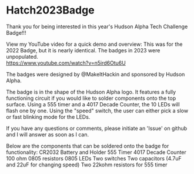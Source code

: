 # Hatch2023Badge

Thank you for being interested in this year's Hudson Alpha Tech Challenge Badge!!!  

View my YouTube video for a quick demo and overview:  This was for the 2022 Badge, but it is nearly identical.  The badges in 2023 were unpopulated.  
https://www.youtube.com/watch?v=n5ird6Otu6U

The badges were designed by @MakeItHackin and sponsored by Hudson Alpha.  

The badge is in the shape of the Hudson Alpha logo.  It features a fully functioning circuit if you would like to solder components onto the top surface.  Using a 555 timer and a 4017 Decade Counter, the 10 LEDs will flash one by one.  Using the "speed" switch, the user can either pick a slow or fast blinking mode for the LEDs.  

If you have any questions or comments, please initiate an 'Issue' on github and I will answer as soon as I can.

Below are the components that can be soldered onto the badge for functionality:
CR2032 Battery and Holder
555 Timer
4017 Decade Counter
100 ohm 0805 resistors 
0805 LEDs
Two switches
Two capacitors (4.7uF and 22uF for changing speed)
Two 22kohm resistors for 555 timer
